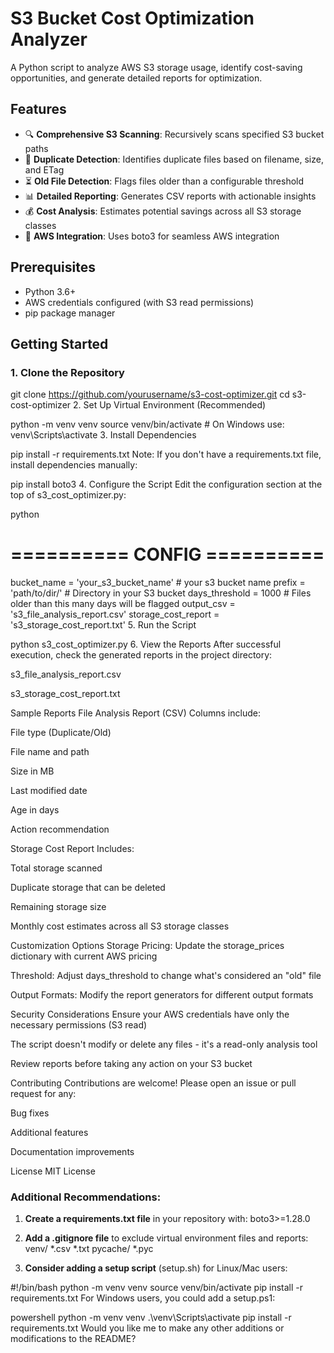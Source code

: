 # S3 Bucket Cost Optimization Analyzer

A Python script to analyze AWS S3 storage usage, identify cost-saving opportunities, and generate detailed reports for optimization.

## Features

- 🔍 **Comprehensive S3 Scanning**: Recursively scans specified S3 bucket paths
- 🧐 **Duplicate Detection**: Identifies duplicate files based on filename, size, and ETag
- ⏳ **Old File Detection**: Flags files older than a configurable threshold
- 📊 **Detailed Reporting**: Generates CSV reports with actionable insights
- 💰 **Cost Analysis**: Estimates potential savings across all S3 storage classes
- 🚀 **AWS Integration**: Uses boto3 for seamless AWS integration

## Prerequisites

- Python 3.6+
- AWS credentials configured (with S3 read permissions)
- pip package manager

## Getting Started

### 1. Clone the Repository

git clone https://github.com/yourusername/s3-cost-optimizer.git
cd s3-cost-optimizer
2. Set Up Virtual Environment (Recommended)

python -m venv venv
source venv/bin/activate  # On Windows use: venv\Scripts\activate
3. Install Dependencies

pip install -r requirements.txt
Note: If you don't have a requirements.txt file, install dependencies manually:


pip install boto3
4. Configure the Script
Edit the configuration section at the top of s3_cost_optimizer.py:

python
# ========== CONFIG ========== #
bucket_name = 'your_s3_bucket_name'    # your s3 bucket name
prefix = 'path/to/dir/'         # Directory in your S3 bucket
days_threshold = 1000           # Files older than this many days will be flagged
output_csv = 's3_file_analysis_report.csv'
storage_cost_report = 's3_storage_cost_report.txt'
5. Run the Script

python s3_cost_optimizer.py
6. View the Reports
After successful execution, check the generated reports in the project directory:

s3_file_analysis_report.csv

s3_storage_cost_report.txt

Sample Reports
File Analysis Report (CSV)
Columns include:

File type (Duplicate/Old)

File name and path

Size in MB

Last modified date

Age in days

Action recommendation

Storage Cost Report
Includes:

Total storage scanned

Duplicate storage that can be deleted

Remaining storage size

Monthly cost estimates across all S3 storage classes

Customization Options
Storage Pricing: Update the storage_prices dictionary with current AWS pricing

Threshold: Adjust days_threshold to change what's considered an "old" file

Output Formats: Modify the report generators for different output formats

Security Considerations
Ensure your AWS credentials have only the necessary permissions (S3 read)

The script doesn't modify or delete any files - it's a read-only analysis tool

Review reports before taking any action on your S3 bucket

Contributing
Contributions are welcome! Please open an issue or pull request for any:

Bug fixes

Additional features

Documentation improvements

License
MIT License


### Additional Recommendations:

1. **Create a requirements.txt file** in your repository with:
boto3>=1.28.0


2. **Add a .gitignore file** to exclude virtual environment files and reports:
venv/
*.csv
*.txt
pycache/
*.pyc


3. **Consider adding a setup script** (setup.sh) for Linux/Mac users:

#!/bin/bash
python -m venv venv
source venv/bin/activate
pip install -r requirements.txt
For Windows users, you could add a setup.ps1:

powershell
python -m venv venv
.\venv\Scripts\activate
pip install -r requirements.txt
Would you like me to make any other additions or modifications to the README?

